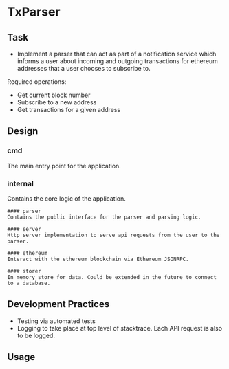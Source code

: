 # TxParser

## Task
- Implement a parser that can act as part of a notification service
which informs a user about incoming and outgoing transactions for 
ethereum addresses that a user chooses to subscribe to.

Required operations:
- Get current block number
- Subscribe to a new address
- Get transactions for a given address

## Design 

### cmd
The main entry point for the application.

### internal
Contains the core logic of the application.

    #### parser
    Contains the public interface for the parser and parsing logic.

    #### server
    Http server implementation to serve api requests from the user to the parser. 

    #### ethereum
    Interact with the ethereum blockchain via Ethereum JSONRPC. 

    #### storer
    In memory store for data. Could be extended in the future to connect to a database.

## Development Practices
-  Testing via automated tests
-  Logging to take place at top level of stacktrace. Each API request is also to be logged. 

## Usage

